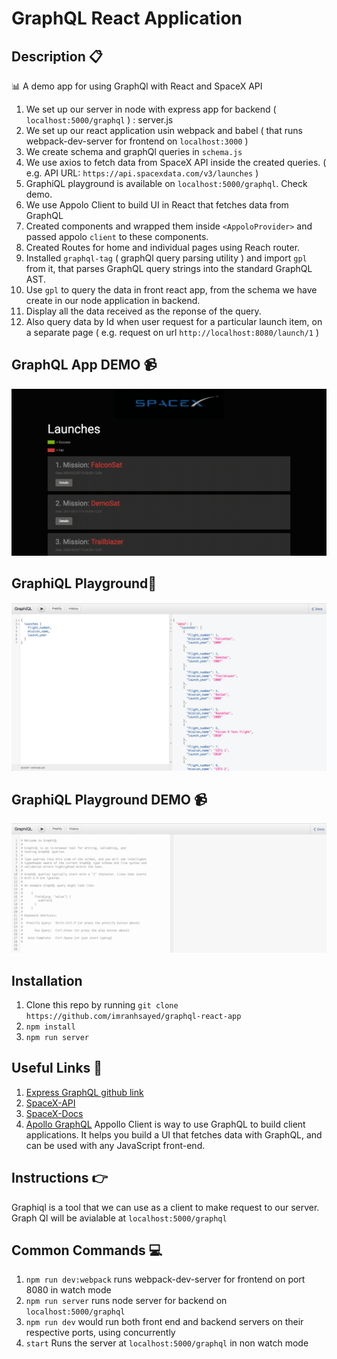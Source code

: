 # GraphQL React Application

## Description :clipboard:
:bar_chart: A demo app for using GraphQl with React and SpaceX API

1. We set up our server in node with express app for backend ( `localhost:5000/graphql` ) : server.js
2. We set up our react application usin webpack and babel ( that runs webpack-dev-server for frontend on `localhost:3000` )
3. We create schema and graphQl queries in `schema.js`
4. We use axios to fetch data from SpaceX API inside the created queries. ( e.g. API URL: `https://api.spacexdata.com/v3/launches` )
5. GraphiQL playground is available on `localhost:5000/graphql`. Check demo.
6. We use Appolo Client to build UI in React that fetches data from GraphQL
7. Created components and wrapped them inside `<AppoloProvider>` and passed appolo `client` to these components.
8. Created Routes for home and individual pages using Reach router.
9. Installed `graphql-tag` ( graphQl query parsing utility ) and import `gpl` from it, that parses GraphQL query strings into the standard GraphQL AST.
10. Use `gpl` to query the data in front react app, from the schema we have create in our node application in backend.
11. Display all the data received as the reponse of the query.
12. Also query data by Id when user request for a particular launch item, on a separate page ( e.g. request on url `http://localhost:8080/launch/1` )

## GraphQL App DEMO :video_camera:
![](GraphQl-SpaceX-Demo.gif)

## GraphiQL Playground:black_square_button:

![](graphiql.png)

## GraphiQL Playground DEMO :video_camera:

![](GraphiQL-demo.gif)


## Installation

1. Clone this repo by running `git clone https://github.com/imranhsayed/graphql-react-app`
2. `npm install`
3. `npm run server`

## Useful Links :link:

1. [Express GraphQL github link](https://github.com/graphql/express-graphql)
2. [SpaceX-API](https://github.com/r-spacex/SpaceX-API)
3. [SpaceX-Docs](https://docs.spacexdata.com/)
4. [Apollo GraphQL](https://www.apollographql.com/docs/react/) 
Appollo Client is way to use GraphQL to build client applications. It helps you build a UI that fetches data with GraphQL, and can be used with any JavaScript front-end.


## Instructions :point_right:

Graphiql is a tool that we can use as a client to make request to our server.
Graph Ql will be avialable at `localhost:5000/graphql`

## Common Commands :computer:

1. `npm run dev:webpack` runs webpack-dev-server for frontend on port 8080 in watch mode 
2. `npm run server` runs node server for backend on `localhost:5000/graphql`
3. `npm run dev` would run both front end and backend servers on their respective ports, using concurrently
4. `start` Runs the server at `localhost:5000/graphql` in non watch mode
